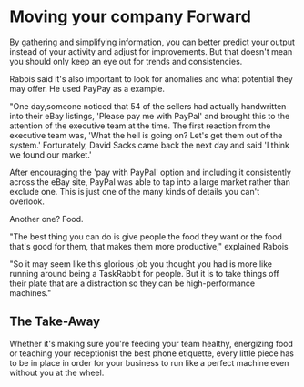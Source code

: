 # Moving your company Forward
By gathering and simplifying information, you can better predict your
output instead of your activity and adjust for improvements. But that
doesn't mean you should only keep an eye out for trends and
consistencies.

Rabois said it's also important to look for anomalies and what potential
they may offer. He used PayPay as a example.

"One day,someone noticed that 54 of the sellers had actually handwritten
into their eBay listings, 'Please pay me with PayPal' and brought this
to the attention of the executive team at the time. The first reaction
from the executive team was, 'What the hell is going on? Let's get them
out of the system.' Fortunately, David Sacks came back the next day and
said 'I think we found our market.'

After encouraging the 'pay with PayPal' option and including it
consistently across the eBay site, PayPal was able to tap into a large
market rather than exclude one. This is just one of the many kinds of
details you can't overlook.

Another one? Food.

"The best thing you can do is give people the food they want or the food
that's good for them, that makes them more productive," explained
Rabois

"So it may seem like this glorious job you thought you had is more like
running around being a TaskRabbit for people. But it is to take things
off their plate that are a distraction so they can be high-performance
machines."

## The Take-Away
Whether it's making sure you're feeding your team healthy, energizing
food or teaching your receptionist the best phone etiquette, every
little piece has to be in place in order for your business to run like a
perfect machine even without you at the wheel.

